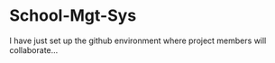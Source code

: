 # School-Mgt-Sys
I have just set up the github environment where project members will collaborate...
